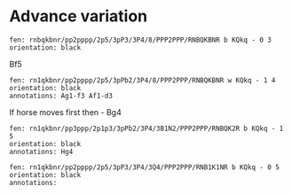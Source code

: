 # Advance variation

```chessboard
fen: rnbqkbnr/pp2pppp/2p5/3pP3/3P4/8/PPP2PPP/RNBQKBNR b KQkq - 0 3
orientation: black
```
Bf5
```chessboard
fen: rn1qkbnr/pp2pppp/2p5/3pPb2/3P4/8/PPP2PPP/RNBQKBNR w KQkq - 1 4
orientation: black
annotations: Ag1-f3 Af1-d3
```

If horse moves first then - Bg4
```chessboard
fen: rn1qkbnr/pp3ppp/2p1p3/3pPb2/3P4/3B1N2/PPP2PPP/RNBQK2R b KQkq - 1 5
orientation: black
annotations: Hg4
```


```chessboard
fen: rn1qkbnr/pp2pppp/2p5/3pP3/3P4/3Q4/PPP2PPP/RNB1K1NR b KQkq - 0 5
orientation: black
annotations:
```